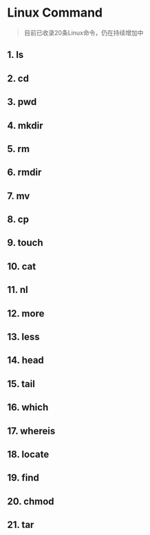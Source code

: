 # Linux Command

> 目前已收录20条Linux命令，仍在持续增加中

## 1. ls

## 2. cd

## 3. pwd

## 4. mkdir

## 5. rm

## 6. rmdir

## 7. mv

## 8. cp

## 9. touch

## 10. cat

## 11. nl

## 12. more

## 13. less

## 14. head

## 15. tail

## 16. which

## 17. whereis

## 18. locate

## 19. find

## 20. chmod

## 21. tar
